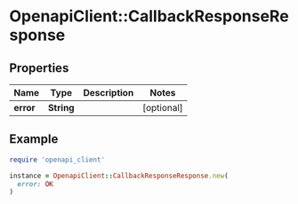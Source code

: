 # OpenapiClient::CallbackResponseResponse

## Properties

| Name | Type | Description | Notes |
| ---- | ---- | ----------- | ----- |
| **error** | **String** |  | [optional] |

## Example

```ruby
require 'openapi_client'

instance = OpenapiClient::CallbackResponseResponse.new(
  error: OK
)
```


